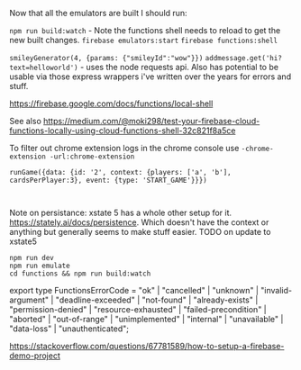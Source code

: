Now that all the emulators are built I should run:

`npm run build:watch` - Note the functions shell needs to reload to get the new built changes.
`firebase emulators:start`
`firebase functions:shell`

`smileyGenerator(4, {params: {"smileyId":"wow"}})`
`addmessage.get('hi?text=helloworld')` - uses the node requests api. Also has potential to be usable via those express wrappers i've written over the years for errors and stuff.


https://firebase.google.com/docs/functions/local-shell

See also https://medium.com/@moki298/test-your-firebase-cloud-functions-locally-using-cloud-functions-shell-32c821f8a5ce


To filter out chrome extension logs in the chrome console use
`-chrome-extension -url:chrome-extension`


```
runGame({data: {id: '2', context: {players: ['a', 'b'], cardsPerPlayer:3}, event: {type: 'START_GAME'}}}) 



```


Note on persistance: xstate 5 has a whole other setup for it. https://stately.ai/docs/persistence. Which doesn't have the context or anything but generally seems to make stuff easier. TODO on update to xstate5 

```
npm run dev
npm run emulate
cd functions && npm run build:watch
```

export type FunctionsErrorCode = "ok" | "cancelled" | "unknown" | "invalid-argument" | "deadline-exceeded" | "not-found" | "already-exists" | "permission-denied" | "resource-exhausted" | "failed-precondition" | "aborted" | "out-of-range" | "unimplemented" | "internal" | "unavailable" | "data-loss" | "unauthenticated";

https://stackoverflow.com/questions/67781589/how-to-setup-a-firebase-demo-project
